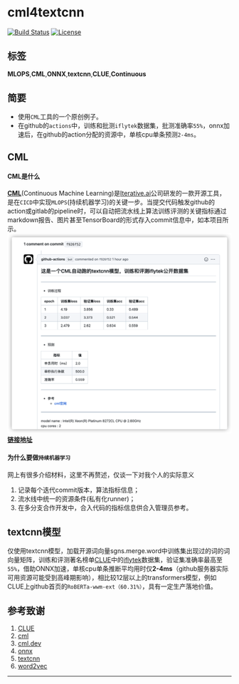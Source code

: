 # cml4textcnn

[![Build Status](https://img.shields.io/endpoint.svg?url=https%3A%2F%2Factions-badge.atrox.dev%2FLowinLi%2Fcml4textcnn%2Fbadge%3Fref%3Dmain&style=plastic)](https://actions-badge.atrox.dev/LowinLi/cml4textcnn/goto?ref=main)
[![License](https://img.shields.io/github/license/cicirello/jacoco-badge-generator)](https://github.com/cicirello/jacoco-badge-generator/blob/main/LICENSE)

## 标签
**MLOPS**,**CML**,**ONNX**,**textcnn**,**CLUE**,**Continuous**
## 简要
+ 使用`CML`工具的一个原创例子。
+ 在github的`actions`中，训练和批测`iflytek`数据集，批测准确率`55%`，onnx加速后，在github的action分配的资源中，单核cpu单条预测`2-4ms`。

## CML
#### CML是什么
[**CML**](https://cml.dev/)(Continuous Machine Learning)是[Iterative.ai](https://iterative.ai/)公司研发的一款开源工具，是在`CICD`中实现`MLOPS`(持续机器学习)的关键一步。当提交代码触发github的action或gitlab的pipeline时，可以自动把流水线上算法训练评测的关键指标通过markdown报告、图片甚至TensorBoard的形式存入commit信息中，如本项目所示。
![](./pic/cml.png)
**[链接地址](https://github.com/LowinLi/cml4textcnn/commit/f926f520c346ef5eb423edb53f09a6d77aab2ad6#commitcomment-58093966)**
#### 为什么要做`持续机器学习`

网上有很多介绍材料，这里不再赘述，仅谈一下对我个人的实际意义
1. 记录每个迭代commit版本，算法指标信息；
2. 流水线中统一的资源条件(私有化runner)；
3. 在多分支合作开发中，合入代码的指标信息供合入管理员参考。


## textcnn模型
仅使用textcnn模型，加载开源词向量sgns.merge.word中训练集出现过的词的词向量矩阵，训练和评测著名榜单[CLUE](https://github.com/CLUEbenchmark/CLUE)中的[iflytek](https://github.com/CLUEbenchmark/CLUE#3iflytek-%E9%95%BF%E6%96%87%E6%9C%AC%E5%88%86%E7%B1%BB-long-text-classification)数据集，验证集准确率最高至`55%`，借助ONNX加速，单核cpu单条推断平均用时仅**2-4ms**（github服务器实际可用资源可能受到高峰期影响），相比较12层以上的transformers模型，例如CLUE上github首页的`RoBERTa-wwm-ext（60.31%）`，具有一定生产落地价值。


## 参考致谢
1. [CLUE](https://github.com/CLUEbenchmark/CLUE)
2. [cml](https://towardsdatascience.com/what-data-scientists-need-to-know-about-devops-2f8bc6660284?gi=d43983ac072b)
3. [cml.dev](https://cml.dev/)
4. [onnx](https://github.com/microsoft/onnxruntime)
5. [textcnn](http://emnlp2014.org/papers/pdf/EMNLP2014181.pdf)
6. [word2vec](https://github.com/Embedding/Chinese-Word-Vectors)
---
